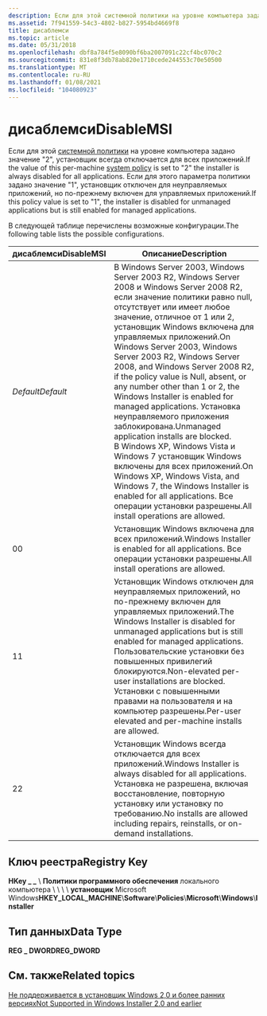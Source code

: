 ```yaml
---
description: Если для этой системной политики на уровне компьютера задано значение &\# 0034; 2&\# 0034; установщик всегда отключен для всех приложений. Если для этого параметра политики задано значение &\# 0034; 1&\# 0034;, установщик отключен для неуправляемых приложений, но по-прежнему включен для управляемых приложений.
ms.assetid: 7f941559-54c3-4802-b827-5954bd4669f8
title: дисаблемси
ms.topic: article
ms.date: 05/31/2018
ms.openlocfilehash: dbf8a784f5e8090bf6ba2007091c22cf4bc070c2
ms.sourcegitcommit: 831e8f3db78ab820e1710cede244553c70e50500
ms.translationtype: MT
ms.contentlocale: ru-RU
ms.lasthandoff: 01/08/2021
ms.locfileid: "104080923"
---
```

# <a name="disablemsi"></a><span data-ttu-id="1e54e-104">дисаблемси</span><span class="sxs-lookup"><span data-stu-id="1e54e-104">DisableMSI</span></span>

<span data-ttu-id="1e54e-105">Если для этой [системной политики](system-policy.md) на уровне компьютера задано значение "2", установщик всегда отключается для всех приложений.</span><span class="sxs-lookup"><span data-stu-id="1e54e-105">If the value of this per-machine [system policy](system-policy.md) is set to "2" the installer is always disabled for all applications.</span></span> <span data-ttu-id="1e54e-106">Если для этого параметра политики задано значение "1", установщик отключен для неуправляемых приложений, но по-прежнему включен для управляемых приложений.</span><span class="sxs-lookup"><span data-stu-id="1e54e-106">If this policy value is set to "1", the installer is disabled for unmanaged applications but is still enabled for managed applications.</span></span>

<span data-ttu-id="1e54e-107">В следующей таблице перечислены возможные конфигурации.</span><span class="sxs-lookup"><span data-stu-id="1e54e-107">The following table lists the possible configurations.</span></span>



| <span data-ttu-id="1e54e-108">дисаблемси</span><span class="sxs-lookup"><span data-stu-id="1e54e-108">DisableMSI</span></span> | <span data-ttu-id="1e54e-109">Описание</span><span class="sxs-lookup"><span data-stu-id="1e54e-109">Description</span></span>                                                                                                                                                                                                                                                                                                                                                                                                                                 |
|------------|---------------------------------------------------------------------------------------------------------------------------------------------------------------------------------------------------------------------------------------------------------------------------------------------------------------------------------------------------------------------------------------------------------------------------------------------|
| <span data-ttu-id="1e54e-110">*Default*</span><span class="sxs-lookup"><span data-stu-id="1e54e-110">*Default*</span></span>  | <span data-ttu-id="1e54e-111">В Windows Server 2003, Windows Server 2003 R2, Windows Server 2008 и Windows Server 2008 R2, если значение политики равно null, отсутствует или имеет любое значение, отличное от 1 или 2, установщик Windows включена для управляемых приложений.</span><span class="sxs-lookup"><span data-stu-id="1e54e-111">On Windows Server 2003, Windows Server 2003 R2, Windows Server 2008, and Windows Server 2008 R2, if the policy value is Null, absent, or any number other than 1 or 2, the Windows Installer is enabled for managed applications.</span></span> <span data-ttu-id="1e54e-112">Установка неуправляемого приложения заблокирована.</span><span class="sxs-lookup"><span data-stu-id="1e54e-112">Unmanaged application installs are blocked.</span></span><br/> <span data-ttu-id="1e54e-113">В Windows XP, Windows Vista и Windows 7 установщик Windows включены для всех приложений.</span><span class="sxs-lookup"><span data-stu-id="1e54e-113">On Windows XP, Windows Vista, and Windows 7, the Windows Installer is enabled for all applications.</span></span> <span data-ttu-id="1e54e-114">Все операции установки разрешены.</span><span class="sxs-lookup"><span data-stu-id="1e54e-114">All install operations are allowed.</span></span><br/> |
| <span data-ttu-id="1e54e-115">0</span><span class="sxs-lookup"><span data-stu-id="1e54e-115">0</span></span>          | <span data-ttu-id="1e54e-116">Установщик Windows включена для всех приложений.</span><span class="sxs-lookup"><span data-stu-id="1e54e-116">Windows Installer is enabled for all applications.</span></span> <span data-ttu-id="1e54e-117">Все операции установки разрешены.</span><span class="sxs-lookup"><span data-stu-id="1e54e-117">All install operations are allowed.</span></span>                                                                                                                                                                                                                                                                                                                                                      |
| <span data-ttu-id="1e54e-118">1</span><span class="sxs-lookup"><span data-stu-id="1e54e-118">1</span></span>          | <span data-ttu-id="1e54e-119">Установщик Windows отключен для неуправляемых приложений, но по-прежнему включен для управляемых приложений.</span><span class="sxs-lookup"><span data-stu-id="1e54e-119">The Windows Installer is disabled for unmanaged applications but is still enabled for managed applications.</span></span> <span data-ttu-id="1e54e-120">Пользовательские установки без повышенных привилегий блокируются.</span><span class="sxs-lookup"><span data-stu-id="1e54e-120">Non-elevated per-user installations are blocked.</span></span> <span data-ttu-id="1e54e-121">Установки с повышенными правами на пользователя и на компьютер разрешены.</span><span class="sxs-lookup"><span data-stu-id="1e54e-121">Per-user elevated and per-machine installs are allowed.</span></span>                                                                                                                                                                                                                        |
| <span data-ttu-id="1e54e-122">2</span><span class="sxs-lookup"><span data-stu-id="1e54e-122">2</span></span>          | <span data-ttu-id="1e54e-123">Установщик Windows всегда отключается для всех приложений.</span><span class="sxs-lookup"><span data-stu-id="1e54e-123">Windows Installer is always disabled for all applications.</span></span> <span data-ttu-id="1e54e-124">Установка не разрешена, включая восстановление, повторную установку или установку по требованию.</span><span class="sxs-lookup"><span data-stu-id="1e54e-124">No installs are allowed including repairs, reinstalls, or on-demand installations.</span></span>                                                                                                                                                                                                                                                                                               |



 

## <a name="registry-key"></a><span data-ttu-id="1e54e-125">Ключ реестра</span><span class="sxs-lookup"><span data-stu-id="1e54e-125">Registry Key</span></span>

<span data-ttu-id="1e54e-126">**HKey \_ \_** \\ **Политики программного обеспечения** локального компьютера \\  \\  \\  \\ **установщик** Microsoft Windows</span><span class="sxs-lookup"><span data-stu-id="1e54e-126">**HKEY\_LOCAL\_MACHINE**\\**Software**\\**Policies**\\**Microsoft**\\**Windows**\\**Installer**</span></span>

## <a name="data-type"></a><span data-ttu-id="1e54e-127">Тип данных</span><span class="sxs-lookup"><span data-stu-id="1e54e-127">Data Type</span></span>

<span data-ttu-id="1e54e-128">**REG \_ DWORD**</span><span class="sxs-lookup"><span data-stu-id="1e54e-128">**REG\_DWORD**</span></span>

## <a name="related-topics"></a><span data-ttu-id="1e54e-129">См. также</span><span class="sxs-lookup"><span data-stu-id="1e54e-129">Related topics</span></span>

<dl> <dt>

[<span data-ttu-id="1e54e-130">Не поддерживается в установщик Windows 2,0 и более ранних версиях</span><span class="sxs-lookup"><span data-stu-id="1e54e-130">Not Supported in Windows Installer 2.0 and earlier</span></span>](not-supported-in-windows-installer-version-2-0.md)
</dt> </dl>

 

 




